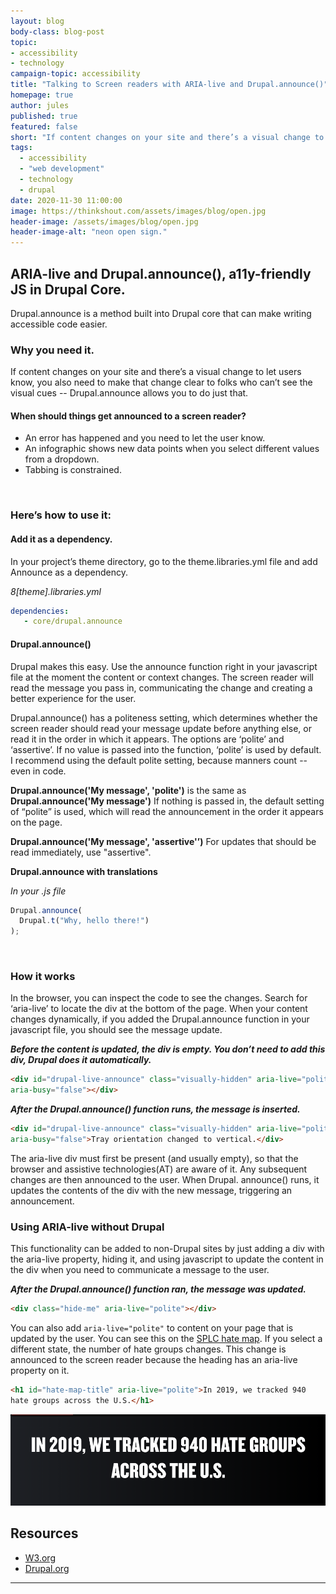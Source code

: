```yaml
---
layout: blog
body-class: blog-post
topic: 
- accessibility
- technology
campaign-topic: accessibility
title: "Talking to Screen readers with ARIA-live and Drupal.announce()"
homepage: true
author: jules
published: true
featured: false
short: "If content changes on your site and there’s a visual change to let users know, you need to make that change clear to folks who can’t see the visual cues. Drupal.announce is a JS method built into Drupal core that can make this easy."
tags:
  - accessibility
  - "web development"
  - technology
  - drupal
date: 2020-11-30 11:00:00
image: https://thinkshout.com/assets/images/blog/open.jpg
header-image: /assets/images/blog/open.jpg
header-image-alt: "neon open sign."
---
```

## ARIA-live and Drupal.announce(), a11y-friendly JS in Drupal Core.
Drupal.announce is a method built into Drupal core that can make writing accessible code easier.


### Why you need it.
If content changes on your site and there’s a visual change to let users know, you also need to make that change clear to folks who can’t see the visual cues -- Drupal.announce allows you to do just that.

#### When should things get announced to a screen reader?
- An error has happened and you need to let the user know.
- An infographic shows new data points when you select different values from a dropdown.
- Tabbing is constrained.
<br />

### Here’s how to use it:

#### Add it as a dependency.
In your project’s theme directory, go to the theme.libraries.yml file and add Announce as a dependency.

*8[theme].libraries.yml*
~~~yaml
dependencies:
   - core/drupal.announce
~~~

#### Drupal.announce()
Drupal makes this easy. Use the announce function right in your javascript file at the moment the content or context changes. The screen reader will read the message you pass in, communicating the change and creating a better experience for the user.

Drupal.announce() has a politeness setting, which determines whether the screen reader should read your message update before anything else, or read it in the order in which it appears. The options are ‘polite’ and ‘assertive’. If no value is passed into the function, ‘polite’ is used by default. I recommend using the default polite setting, because manners count -- even in code.

**Drupal.announce('My message', 'polite')** is the same as **Drupal.announce('My message')**
If nothing is passed in, the default setting of “polite” is used, which will read the announcement in the order it appears on the page.

**Drupal.announce('My message', 'assertive'’)**
For updates that should be read immediately, use "assertive".

**Drupal.announce with translations**

*In your .js file*
~~~javascript
Drupal.announce(
  Drupal.t("Why, hello there!")
);
~~~
<br />

### How it works

In the browser, you can inspect the code to see the changes. Search for ‘aria-live’ to locate the div at the bottom of the page. When your content changes dynamically, if you added the Drupal.announce function in your javascript file, you should see the message update.

***Before the content is updated, the div is empty. You don’t need to add this div, Drupal does it automatically.***
~~~html
<div id="drupal-live-announce" class="visually-hidden" aria-live="polite"
aria-busy="false"></div>
~~~
***After the Drupal.announce() function runs, the message is inserted.***
~~~html
<div id="drupal-live-announce" class="visually-hidden" aria-live="polite"
aria-busy="false">Tray orientation changed to vertical.</div>
~~~

The aria-live div must first be present (and usually empty), so that the browser and assistive technologies(AT) are aware of it. Any subsequent changes are then announced to the user. When Drupal. announce() runs, it updates the contents of the div with the new message, triggering an announcement.
<br />

### Using ARIA-live without Drupal

This functionality can be added to non-Drupal sites by just adding a div with the aria-live property, hiding it, and using javascript to update the content in the div when you need to communicate a message to the user.

***After the Drupal.announce() function ran, the message was updated.***
~~~html
<div class="hide-me" aria-live="polite"></div>
~~~

You can also add `aria-live="polite"` to content on your page that is updated by the user. You can see this on the [SPLC hate map](https://www.splcenter.org/hate-map). If you select a different state, the number of hate groups changes. This change is announced to the screen reader because the heading has an aria-live property on it.

~~~html
<h1 id="hate-map-title" aria-live="polite">In 2019, we tracked 940
hate groups across the U.S.</h1>
~~~

![hate map announcement using aria-live](/assets/images/blog/access.1.png)

## Resources

- [W3.org](https://www.w3.org/TR/WCAG20-TECHS/ARIA19.html)
- [Drupal.org](https://www.drupal.org/docs/8/api/javascript-api/accessibility-tools-for-javascript-in-drupal-8)

---
